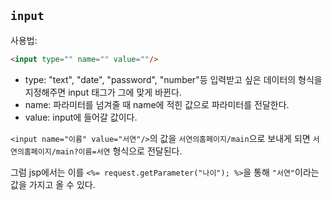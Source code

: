 ## `input`

사용법: 
```html
<input type="" name="" value=""/>
```

* type: "text", "date", "password", "number"등 입력받고 싶은 데이터의 형식을 지정해주면 input 태그가 그에 맞게 바뀐다.
* name: 파라미터를 넘겨줄 때 name에 적힌 값으로 파라미터를 전달한다.
* value: input에 들어갈 값이다.

`<input name="이름" value="서연"/>`의 값을 `서연의홈페이지/main`으로 보내게 되면 `서연의홈페이지/main?이름=서연` 형식으로 전달된다.

그럼 jsp에서는 이를 `<%= request.getParameter("나이"); %>`을 통해 `"서연"`이라는 값을 가지고 올 수 있다.